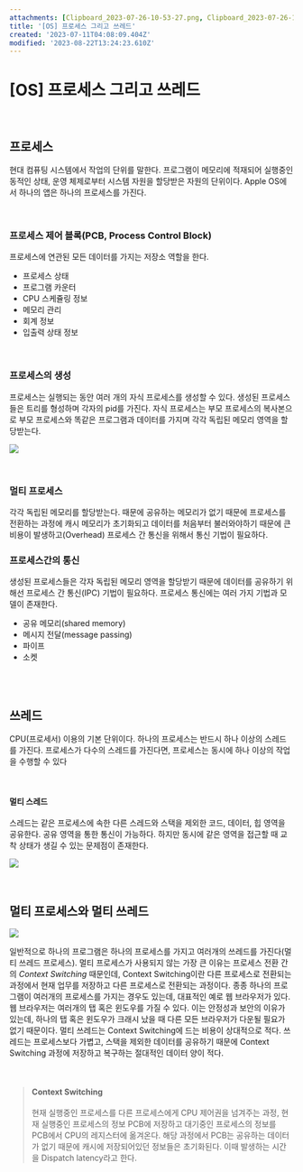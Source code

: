 ```yaml
---
attachments: [Clipboard_2023-07-26-10-53-27.png, Clipboard_2023-07-26-10-53-42.png, Clipboard_2023-07-26-10-53-48.png, Clipboard_2023-08-08-20-09-31.png, Clipboard_2023-08-21-14-43-32.png, Clipboard_2023-08-22-20-54-32.png, Clipboard_2023-08-22-21-34-58.png, Clipboard_2023-08-22-22-00-20.png]
title: '[OS] 프로세스 그리고 쓰레드'
created: '2023-07-11T04:08:09.404Z'
modified: '2023-08-22T13:24:23.610Z'
---
```


[OS] 프로세스 그리고 쓰레드
==================================

<br>

프로세스
------

현대 컴퓨팅 시스템에서 작업의 단위를 말한다. 프로그램이 메모리에 적재되어 실행중인 동적인 상태, 운영 체제로부터 시스템 자원을 할당받은 자원의 단위이다. Apple OS에서 하나의 앱은 하나의 프로세스를 가진다.

<br>
  
### 프로세스 제어 블록(PCB, Process Control Block)

프로세스에 연관된 모든 데이터를 가지는 저장소 역할을 한다.

- 프로세스 상태
- 프로그램 카운터
- CPU 스케쥴링 정보
- 메모리 관리
- 회계 정보
- 입출력 상태 정보

<br>

### 프로세스의 생성

프로세스는 실행되는 동안 여러 개의 자식 프로세스를 생성할 수 있다. 생성된 프로세스들은 트리를 형성하며 각자의 pid를 가진다. 자식 프로세스는 부모 프로세스의 복사본으로 부모 프로세스와 똑같은 프로그램과 데이터를 가지며 각각 독립된 메모리 영역을 할당받는다.

![](@attachment/Clipboard_2023-07-26-10-53-48.png)

<br>

### 멀티 프로세스

각각 독립된 메모리를 할당받는다. 때문에 공유하는 메모리가 없기 때문에 프로세스를 전환하는 과정에 캐시 메모리가 초기화되고 데이터를 처음부터 불러와야하기 때문에 큰 비용이 발생하고(Overhead) 프로세스 간 통신을 위해서 통신 기법이 필요하다.

### 프로세스간의 통신

생성된 프로세스들은 각자 독립된 메모리 영역을 할당받기 때문에 데이터를 공유하기 위해선 프로세스 간 통신(IPC) 기법이 필요하다. 프로세스 통신에는 여러 가지 기법과 모델이 존재한다.


- 공유 메모리(shared memory)
- 메시지 전달(message passing)
- 파이프
- 소켓

<br>
<br>

쓰레드
----

CPU(프로세서) 이용의 기본 단위이다. 하나의 프로세스는 반드시 하나 이상의 스레드를 가진다. 프로세스가 다수의 스레드를 가진다면, 프로세스는 동시에 하나 이상의 작업을 수행할 수 있다

<br>

#### 멀티 스레드

스레드는 같은 프로세스에 속한 다른 스레드와 스택을 제외한 코드, 데이터, 힙 영역을 공유한다. 공유 영역을 통한 통신이 가능하다. 하지만 동시에 같은 영역을 접근할 때 교착 상태가 생길 수 있는 문제점이 존재한다.  

![](@attachment/Clipboard_2023-07-26-10-53-27.png)

<br>

멀티 프로세스와 멀티 쓰레드
---------------------

![](@attachment/Clipboard_2023-08-22-20-55-19.png)

일반적으로 하나의 프로그램은 하나의 프로세스를 가지고 여러개의 쓰레드를 가진다(멀티 쓰레드 프로세스). 멀티 프로세스가 사용되지 않는 가장 큰 이유는 프로세스 전환 간의 *Context Switching* 때문인데, Context Switching이란 다른 프로세스로 전환되는 과정에서 현재 업무를 저장하고 다른 프로세스로 전환되는 과정이다. 종종 하나의 프로그램이 여러개의 프로세스를 가지는 경우도 있는데, 대표적인 예로 웹 브라우저가 있다. 웹 브라우저는 여러개의 탭 혹은 윈도우를 가질 수 있다. 이는 안정성과 보안의 이유가 있는데, 하나의 탭 혹은 윈도우가 크래시 났을 때 다른 모든 브라우저가 다운될 필요가 없기 때문이다.
멀티 쓰레드는 Context Switching에 드는 비용이 상대적으로 적다. 쓰레드는 프로세스보다 가볍고, 스택을 제외한 데이터를 공유하기 때문에 Context Switching 과정에 저장하고 복구하는 절대적인 데이터 양이 적다.

<br>

> #### Context Switching 
> 현재 실행중인 프로세스를 다른 프로세스에게 CPU 제어권을 넘겨주는 과정, 현재 실행중인 프로세스의 정보 PCB에 저장하고 대기중인 프로세스의 정보를 PCB에서 CPU의 레지스터에 옮겨온다. 해당 과정에서 PCB는 공유하는 데이터가 없기 때문에 캐시에 저장되어있던 정보들은 초기화된다. 이때 발생하는 시간을 Dispatch latency라고 한다.



